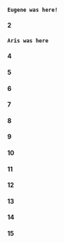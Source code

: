 #### `Eugene was here!`
#### 2
#### `Aris was here`
#### 4
#### 5
#### 6
#### 7
#### 8
#### 9
#### 10
#### 11
#### 12
#### 13
#### 14
#### 15